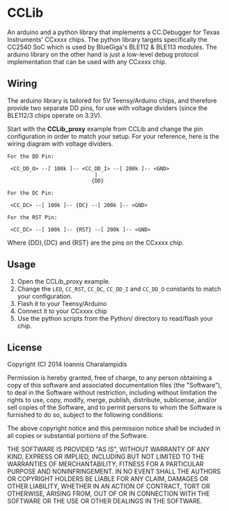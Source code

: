 CCLib
=====

An arduino and a python library that implements a CC.Debugger for Texas Instruments' CCxxxx chips. 
The python library targets specifically the CC2540 SoC which is used by BlueGiga's BLE112 & BLE113 modules.
The arduino library on the other hand is just a low-level debug protocol implementation that can be used 
with any CCxxxx chip.

Wiring
------

The arduino library is tailored for 5V Teensy/Arduino chips, and therefore provide two separate DD pins, for use with voltage dividers (since the BLE112/3 chips operate on 3.3V).

Start with the **CCLib_proxy** example from CCLib and change the pin configuration in order to match your setup. For your reference, here is the wiring diagram with voltage dividers.

    For the DD Pin:
    
     <CC_DD_O> --[ 100k ]-- <CC_DD_I> --[ 200k ]-- <GND>
                                |
                               {DD}
     
    For the DC Pin:
    
     <CC_DC> --[ 100k ]-- {DC} --[ 200k ]-- <GND>
     
    For the RST Pin:
     
     <CC_DC> --[ 100k ]-- {RST} --[ 200k ]-- <GND>

Where {DD},{DC} and {RST} are the pins on the CCxxxx chip.

Usage
-----

1. Open the CCLib_proxy example.
2. Change the `LED`, `CC_RST`, `CC_DC`, `CC_DD_I` and `CC_DD_O` constants to match your configuration.
3. Flash it to your Teensy/Arduino
4. Connect it to your CCxxxx chip
5. Use the python scripts from the Python/ directory to read/flash your chip.

License
-------

Copyright (C) 2014 Ioannis Charalampidis

Permission is hereby granted, free of charge, to any person obtaining a copy of this software and associated documentation files (the "Software"), to deal in the Software without restriction, including without limitation the rights to use, copy, modify, merge, publish, distribute, sublicense, and/or sell copies of the Software, and to permit persons to whom the Software is furnished to do so, subject to the following conditions:

The above copyright notice and this permission notice shall be included in all copies or substantial portions of the Software.

THE SOFTWARE IS PROVIDED "AS IS", WITHOUT WARRANTY OF ANY KIND, EXPRESS OR IMPLIED, INCLUDING BUT NOT LIMITED TO THE WARRANTIES OF MERCHANTABILITY, FITNESS FOR A PARTICULAR PURPOSE AND NONINFRINGEMENT. IN NO EVENT SHALL THE AUTHORS OR COPYRIGHT HOLDERS BE LIABLE FOR ANY CLAIM, DAMAGES OR OTHER LIABILITY, WHETHER IN AN ACTION OF CONTRACT, TORT OR OTHERWISE, ARISING FROM, OUT OF OR IN CONNECTION WITH THE SOFTWARE OR THE USE OR OTHER DEALINGS IN THE SOFTWARE.


